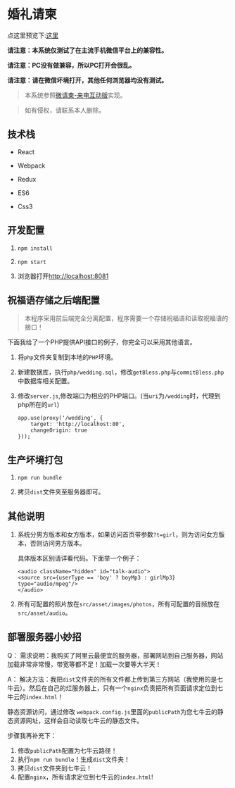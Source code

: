 # 婚礼请柬

点这里预览下:[这里](brickspert.github.io/wedding-Invitations/)

**请注意：本系统仅测试了在主流手机微信平台上的兼容性。**

**请注意：PC没有做兼容，所以PC打开会很乱。**

**请注意：请在微信坏境打开，其他任何浏览器均没有测试。**

> 本系统参照[微请柬-来电互动版](http://t.wqingjian.com/app/a6VjYf)实现。

> 如有侵权，请联系本人删除。

## 技术栈

* React

* Webpack

* Redux

* ES6

* Css3

## 开发配置

1. `npm install`

2. `npm start`

3. 浏览器打开[http://localhost:8081](http://localhost:8081)


## 祝福语存储之后端配置

> 本程序采用前后端完全分离配置，程序需要一个存储祝福语和读取祝福语的接口！

下面我给了一个PHP提供API接口的例子，你完全可以采用其他语言。

1. 将`php`文件夹复制到本地的`PHP`坏境。

2. 新建数据库，执行`php/wedding.sql`，修改`getBless.php`与`commitBless.php`中数据库相关配置。

3. 修改`server.js`,修改端口为相应的PHP端口。(当`uri`为`/wedding`时，代理到php所在的`url`)
   ```
   app.use(proxy('/wedding', {
       target: 'http://localhost:80',
       changeOrigin: true
   }));
   ```


## 生产坏境打包

1. `npm run bundle`

2. 拷贝`dist`文件夹至服务器即可。

## 其他说明

1. 系统分男方版本和女方版本，如果访问首页带参数`?t=girl`，则为访问女方版本，否则访问男方版本。
   
    具体版本区别请详看代码。下面举一个例子：
    
    ```
    <audio className="hidden" id="talk-audio">
    <source src={userType == 'boy' ? boyMp3 : girlMp3} type="audio/mpeg"/>
    </audio>
    ```
    
2. 所有可配置的照片放在`src/asset/images/photos`，所有可配置的音频放在`src/asset/audio`。


## 部署服务器小妙招

Q： 需求说明：我购买了阿里云最便宜的服务器，部署网站到自己服务器，网站加载非常非常慢，带宽等都不足！加载一次要等大半天！

A： 解决方法：我把`dist`文件夹的所有文件都上传到第三方网站（我使用的是七牛云）。然后在自己的烂服务器上，只有一个`nginx`负责把所有页面请求定位到七牛云的`index.html`！
    
静态资源访问，通过修改 `webpack.config.js`里面的`publicPath`为您七牛云的静态资源网址，这样会自动读取七牛云的静态文件。

步骤我再补充下：

1. 修改`publicPath`配置为七牛云路径！
2. 执行`npm run bundle`！生成`dist`文件夹！
3. 拷贝`dist`文件夹到七牛云！
4. 配置`nginx`，所有请求定位到七牛云的`index.html`!